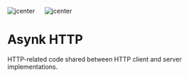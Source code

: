 ![jcenter](https://img.shields.io/badge/_jcenter_-0.0.0.18-6688ff.png?style=flat) &#x2003; ![jcenter](https://img.shields.io/badge/_Tests_-43/43-green.png?style=flat)
# Asynk HTTP
HTTP-related code shared between HTTP client and server implementations.